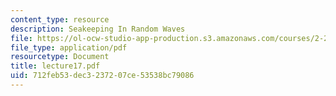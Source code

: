 ```yaml
---
content_type: resource
description: Seakeeping In Random Waves
file: https://ol-ocw-studio-app-production.s3.amazonaws.com/courses/2-24-ocean-wave-interaction-with-ships-and-offshore-energy-systems-13-022-spring-2002/712feb53dec3237207ce53538bc79086_lecture17.pdf
file_type: application/pdf
resourcetype: Document
title: lecture17.pdf
uid: 712feb53-dec3-2372-07ce-53538bc79086
---
```

